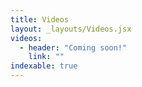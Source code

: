 ```yaml
---
title: Videos
layout: _layouts/Videos.jsx
videos:
  - header: "Coming soon!"
    link: ""
indexable: true
---
```

